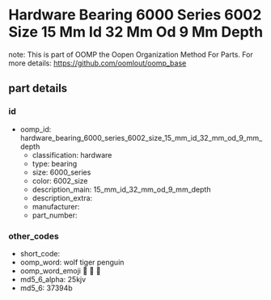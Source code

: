 # Hardware Bearing 6000 Series 6002 Size 15 Mm Id 32 Mm Od 9 Mm Depth  

note: This is part of OOMP the Oopen Organization Method For Parts. For more details: https://github.com/oomlout/oomp_base

##  part details





### id
* oomp_id: hardware_bearing_6000_series_6002_size_15_mm_id_32_mm_od_9_mm_depth
  * classification: hardware
  * type: bearing
  * size: 6000_series
  * color: 6002_size
  * description_main: 15_mm_id_32_mm_od_9_mm_depth
  * description_extra: 
  * manufacturer: 
  * part_number: 

### other_codes
* short_code: 
* oomp_word: wolf tiger penguin
* oomp_word_emoji :wolf: :tiger: :penguin:
* md5_6_alpha: 25kjv
* md5_6: 37394b